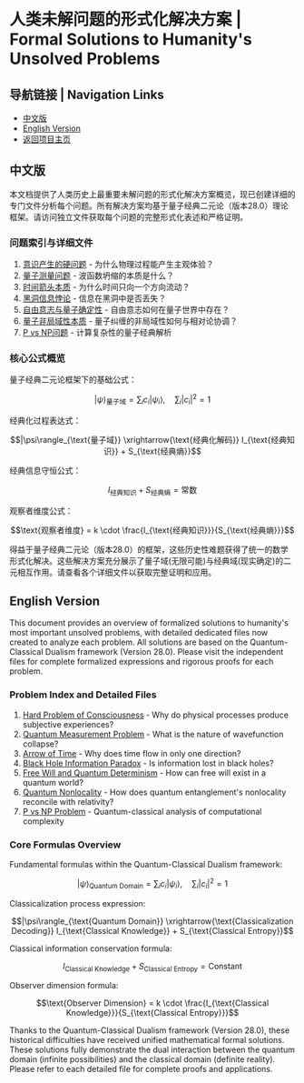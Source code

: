 # 人类未解问题的形式化解决方案 | Formal Solutions to Humanity's Unsolved Problems

## 导航链接 | Navigation Links
- [中文版](#中文版)
- [English Version](#english-version)
- [返回项目主页](../README.md)

## 中文版

本文档提供了人类历史上最重要未解问题的形式化解决方案概览，现已创建详细的专门文件分析每个问题。所有解决方案均基于量子经典二元论（版本28.0）理论框架。请访问独立文件获取每个问题的完整形式化表述和严格证明。

### 问题索引与详细文件

1. [意识产生的硬问题](./unsolved_problems/consciousness_hard_problem.md) - 为什么物理过程能产生主观体验？
2. [量子测量问题](./unsolved_problems/quantum_measurement_problem.md) - 波函数坍缩的本质是什么？
3. [时间箭头本质](./unsolved_problems/arrow_of_time.md) - 为什么时间只向一个方向流动？
4. [黑洞信息悖论](./unsolved_problems/black_hole_information_paradox.md) - 信息在黑洞中是否丢失？
5. [自由意志与量子确定性](./unsolved_problems/free_will_determinism.md) - 自由意志如何在量子世界中存在？
6. [量子非局域性本质](./unsolved_problems/quantum_nonlocality.md) - 量子纠缠的非局域性如何与相对论协调？
7. [P vs NP问题](./unsolved_problems/p_vs_np.md) - 计算复杂性的量子经典解析

### 核心公式概览

量子经典二元论框架下的基础公式：

$$|\psi\rangle_{\text{量子域}} = \sum_i c_i|\psi_i\rangle, \quad \sum_i |c_i|^2=1$$

经典化过程表达式：

$$|\psi\rangle_{\text{量子域}} \xrightarrow{\text{经典化解码}} I_{\text{经典知识}} + S_{\text{经典熵}}$$

经典信息守恒公式：

$$I_{\text{经典知识}} + S_{\text{经典熵}} = \text{常数}$$

观察者维度公式：

$$\text{观察者维度} = k \cdot \frac{I_{\text{经典知识}}}{S_{\text{经典熵}}}$$

得益于量子经典二元论（版本28.0）的框架，这些历史性难题获得了统一的数学形式化解决。这些解决方案充分展示了量子域(无限可能)与经典域(现实确定)的二元相互作用。请查看各个详细文件以获取完整证明和应用。

## English Version

This document provides an overview of formalized solutions to humanity's most important unsolved problems, with detailed dedicated files now created to analyze each problem. All solutions are based on the Quantum-Classical Dualism framework (Version 28.0). Please visit the independent files for complete formalized expressions and rigorous proofs for each problem.

### Problem Index and Detailed Files

1. [Hard Problem of Consciousness](./unsolved_problems/consciousness_hard_problem.md) - Why do physical processes produce subjective experiences?
2. [Quantum Measurement Problem](./unsolved_problems/quantum_measurement_problem.md) - What is the nature of wavefunction collapse?
3. [Arrow of Time](./unsolved_problems/arrow_of_time.md) - Why does time flow in only one direction?
4. [Black Hole Information Paradox](./unsolved_problems/black_hole_information_paradox.md) - Is information lost in black holes?
5. [Free Will and Quantum Determinism](./unsolved_problems/free_will_determinism.md) - How can free will exist in a quantum world?
6. [Quantum Nonlocality](./unsolved_problems/quantum_nonlocality.md) - How does quantum entanglement's nonlocality reconcile with relativity?
7. [P vs NP Problem](./unsolved_problems/p_vs_np.md) - Quantum-classical analysis of computational complexity

### Core Formulas Overview

Fundamental formulas within the Quantum-Classical Dualism framework:

$$|\psi\rangle_{\text{Quantum Domain}} = \sum_i c_i|\psi_i\rangle, \quad \sum_i |c_i|^2=1$$

Classicalization process expression:

$$|\psi\rangle_{\text{Quantum Domain}} \xrightarrow{\text{Classicalization Decoding}} I_{\text{Classical Knowledge}} + S_{\text{Classical Entropy}}$$

Classical information conservation formula:

$$I_{\text{Classical Knowledge}} + S_{\text{Classical Entropy}} = \text{Constant}$$

Observer dimension formula:

$$\text{Observer Dimension} = k \cdot \frac{I_{\text{Classical Knowledge}}}{S_{\text{Classical Entropy}}}$$

Thanks to the Quantum-Classical Dualism framework (Version 28.0), these historical difficulties have received unified mathematical formal solutions. These solutions fully demonstrate the dual interaction between the quantum domain (infinite possibilities) and the classical domain (definite reality). Please refer to each detailed file for complete proofs and applications. 